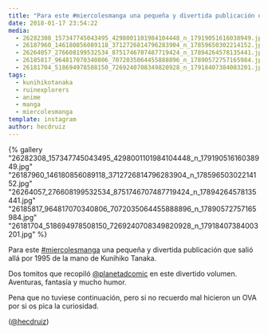 ```yaml
---
title: "Para este #miercolesmanga una pequeña y divertida publicación que salió allá por 1995 de la mano de Kunihiko Tanaka"
date: 2018-01-17 23:54:22
media: 
  - 26282308_157347745043495_4298001101984104448_n_17919051616038949.jpg
  - 26187960_146180856089118_3712726814796283904_n_17859650302214152.jpg
  - 26264057_276608199532534_8751746707487719424_n_17894264578135441.jpg
  - 26185817_964817070340806_7072035064455888896_n_17890572757165984.jpg
  - 26181704_518694978508150_7269240708349820928_n_17918407384003201.jpg
tags: 
  - kunihikotanaka
  - ruinexplorers
  - anime
  - manga
  - miercolesmanga
template: instagram
author: hecdruiz
---
```


{% gallery "26282308_157347745043495_4298001101984104448_n_17919051616038949.jpg" "26187960_146180856089118_3712726814796283904_n_17859650302214152.jpg" "26264057_276608199532534_8751746707487719424_n_17894264578135441.jpg" "26185817_964817070340806_7072035064455888896_n_17890572757165984.jpg" "26181704_518694978508150_7269240708349820928_n_17918407384003201.jpg" %}

Para este [#miercolesmanga](/etiquetas/miercolesmanga) una pequeña y divertida publicación que salió allá por 1995 de la mano de Kunihiko Tanaka.

Dos tomitos que recopiló [@planetadcomic](https://instagram.com/planetadcomic) en este divertido volumen. Aventuras, fantasía y mucho humor.

Pena que no tuviese continuación, pero si no recuerdo mal hicieron un OVA por si os pica la curiosidad.

([@hecdruiz](https://instagram.com/hecdruiz))
